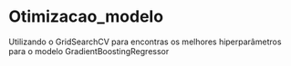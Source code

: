 # Otimizacao_modelo
Utilizando o GridSearchCV para encontras os melhores hiperparâmetros para o modelo GradientBoostingRegressor
